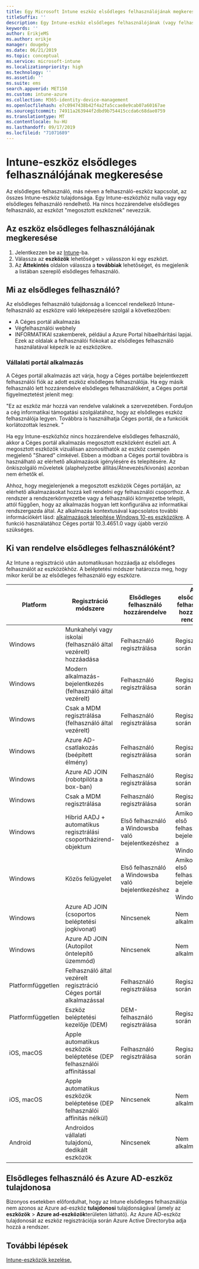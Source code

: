 ```yaml
---
title: Egy Microsoft Intune eszköz elsődleges felhasználójának megkeresése.
titleSuffix: ''
description: Egy Intune-eszköz elsődleges felhasználójának (vagy felhasználó-eszköz kapcsolatának) megkeresése.
keywords: ''
author: ErikjeMS
ms.author: erikje
manager: dougeby
ms.date: 06/21/2019
ms.topic: conceptual
ms.service: microsoft-intune
ms.localizationpriority: high
ms.technology: ''
ms.assetid: ''
ms.suite: ems
search.appverid: MET150
ms.custom: intune-azure
ms.collection: M365-identity-device-management
ms.openlocfilehash: e7c0947438b42f4a2fa5ccae8e9cab07a60167ae
ms.sourcegitcommit: 74911a263944f2dbd9b754415ccda6c68dae0759
ms.translationtype: MT
ms.contentlocale: hu-HU
ms.lasthandoff: 09/17/2019
ms.locfileid: "71071689"
---
```

# <a name="find-the-primary-user-of-an-intune-device"></a>Intune-eszköz elsődleges felhasználójának megkeresése

Az elsődleges felhasználó, más néven a felhasználó-eszköz kapcsolat, az összes Intune-eszköz tulajdonsága. Egy Intune-eszközhöz nulla vagy egy elsődleges felhasználó rendelhető. Ha nincs hozzárendelve elsődleges felhasználó, az eszközt "megosztott eszköznek" nevezzük.

## <a name="how-to-find-a-devices-primary-user"></a>Az eszköz elsődleges felhasználójának megkeresése

1. Jelentkezzen be az [Intune](https://go.microsoft.com/fwlink/?linkid=2090973)-ba.
2. Válassza az **eszközök** lehetőséget > válasszon ki egy eszközt.
3. Az **Áttekintés** oldalon válassza a **továbbiak** lehetőséget, és megjelenik a listában szereplő elsődleges felhasználó.

## <a name="what-is-the-primary-user"></a>Mi az elsődleges felhasználó?
Az elsődleges felhasználó tulajdonság a licenccel rendelkező Intune-felhasználó az eszközre való leképezésére szolgál a következőben:
- A Céges portál alkalmazás
- Végfelhasználói webhely
- INFORMATIKAI szakemberek, például a Azure Portal hibaelhárítási lapjai. Ezek az oldalak a felhasználói fiókokat az elsődleges felhasználó használatával képezik le az eszközökre.    

### <a name="company-portal-app"></a>Vállalati portál alkalmazás
A Céges portál alkalmazás azt várja, hogy a Céges portálbe bejelentkezett felhasználói fiók az adott eszköz elsődleges felhasználója. Ha egy másik felhasználó lett hozzárendelve elsődleges felhasználóként, a Céges portál figyelmeztetést jelenít meg:

"Ez az eszköz már hozzá van rendelve valakinek a szervezetében. Forduljon a cég informatikai támogatási szolgálatához, hogy az elsődleges eszköz felhasználója legyen. Továbbra is használhatja Céges portál, de a funkciók korlátozottak lesznek. "

Ha egy Intune-eszközhöz nincs hozzárendelve elsődleges felhasználó, akkor a Céges portál alkalmazás megosztott eszközként észleli azt. A megosztott eszközök vizuálisan azonosíthatók az eszköz csempén megjelenő "Shared" címkével. Ebben a módban a Céges portál továbbra is használható az elérhető alkalmazások igénylésére és telepítésére. Az önkiszolgáló műveletek (alaphelyzetbe állítás/Átnevezés/kivonás) azonban nem érhetők el.  

Ahhoz, hogy megjelenjenek a megosztott eszközök Céges portálján, az elérhető alkalmazásokat hozzá kell rendelni egy felhasználói csoporthoz. A rendszer a rendszerkörnyezetbe vagy a felhasználói környezetbe telepíti, attól függően, hogy az alkalmazás hogyan lett konfigurálva az informatikai rendszergazda által. Az alkalmazás kontextusával kapcsolatos további információkért lásd: [alkalmazások telepítése Windows 10-es eszközökre](apps-windows-10-app-deploy.md#installing-apps-on-windows-10-devices). A funkció használatához Céges portál 10.3.4651.0 vagy újabb verzió szükséges.


## <a name="who-is-assigned-as-the-primary-user"></a>Ki van rendelve elsődleges felhasználóként?
Az Intune a regisztráció után automatikusan hozzáadja az elsődleges felhasználót az eszközökhöz. A beléptetési módszer határozza meg, hogy mikor kerül be az elsődleges felhasználó egy eszközre.

| Platform | Regisztráció módszere | Elsődleges felhasználó hozzárendelve | Az elsődleges felhasználó hozzá van rendelve |
| ---- | ---- | ---- | ---- |
| Windows | Munkahelyi vagy iskolai (felhasználó által vezérelt) hozzáadása | Felhasználó regisztrálása | Regisztráció során |   
| Windows | Modern alkalmazás-bejelentkezés (felhasználó által vezérelt) | Felhasználó regisztrálása | Regisztráció során | 
| Windows | Csak a MDM regisztrálása (felhasználó által vezérelt) | Felhasználó regisztrálása | Regisztráció során | 
| Windows | Azure AD-csatlakozás (beépített élmény) | Felhasználó regisztrálása | Regisztráció során | 
| Windows | Azure AD JOIN (robotpilóta a box-ban) | Felhasználó regisztrálása | Regisztráció során | 
| Windows | Csak a MDM regisztrálása | Felhasználó regisztrálása | Regisztráció során | 
| Windows | Hibrid AADJ + automatikus regisztrálási csoportházirend-objektum | Első felhasználó a Windowsba való bejelentkezéshez | Amikor az első felhasználó bejelentkezik a Windowsba| 
| Windows | Közös felügyelet | Első felhasználó a Windowsba való bejelentkezéshez | Amikor az első felhasználó bejelentkezik a Windowsba | 
| Windows | Azure AD JOIN (csoportos beléptetési jogkivonat) | Nincsenek | Nem alkalmazható | 
| Windows | Azure AD JOIN (Autopilot öntelepítő üzemmód) | Nincsenek | Nem alkalmazható | 
| Platformfüggetlen | Felhasználó által vezérelt regisztráció Céges portál alkalmazással | Felhasználó regisztrálása | Regisztráció során |
| Platformfüggetlen | Eszköz beléptetési kezelője (DEM) | DEM-felhasználó regisztrálása | Regisztráció során |
| iOS, macOS | Apple automatikus eszközök beléptetése (DEP felhasználói affinitással | Felhasználó regisztrálása | Regisztráció során |
| iOS, macOS | Apple automatikus eszközök beléptetése (DEP felhasználói affinitás nélkül) | Nincsenek | Nem alkalmazható |
| Android | Androidos vállalati tulajdonú, dedikált eszközök | Nincsenek | Nem alkalmazható |

## <a name="primary-user-and-azure-ad-device-owner"></a>Elsődleges felhasználó és Azure AD-eszköz tulajdonosa
Bizonyos esetekben előfordulhat, hogy az Intune elsődleges felhasználója nem azonos az Azure ad-eszköz **tulajdonosi** tulajdonságával (amely az **eszközök** > **Azure ad-eszközök**területen látható). Az Azure AD-eszköz tulajdonosát az eszköz regisztrációja során Azure Active Directoryba adja hozzá a rendszer.

## <a name="next-steps"></a>További lépések
[Intune-eszközök kezelése.](device-management.md)
